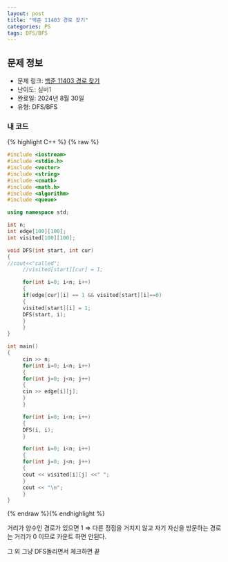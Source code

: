 ```yaml
---
layout: post
title: "백준 11403 경로 찾기"
categories: PS
tags: DFS/BFS
---
```


## 문제 정보
- 문제 링크: [백준 11403 경로 찾기](https://www.acmicpc.net/problem/11403)
- 난이도: <span style="color:#544831">실버1</span>
- 완료일: 2024년 8월 30일
- 유형: DFS/BFS

### 내 코드

{% highlight C++ %} {% raw %}
```C++
#include <iostream>
#include <stdio.h>
#include <vector>
#include <string>
#include <cmath>
#include <math.h>
#include <algorithm>
#include <queue>

using namespace std;

int n;
int edge[100][100];
int visited[100][100];

void DFS(int start, int cur)
{
//cout<<"called";    
	 //visited[start][cur] = 1;

	 for(int i=0; i<n; i++)
	 {
	 if(edge[cur][i] == 1 && visited[start][i]==0)
	 {
	 visited[start][i] = 1;
	 DFS(start, i);
	 }
	 }
}

int main()
{   
	 cin >> n;
	 for(int i=0; i<n; i++)
	 {
	 for(int j=0; j<n; j++)
	 {
	 cin >> edge[i][j];
	 }
	 }

	 for(int i=0; i<n; i++)
	 {
	 DFS(i, i);
	 }

	 for(int i=0; i<n; i++)
	 {
	 for(int j=0; j<n; j++)
	 {
	 cout << visited[i][j] <<" ";
	 }
	 cout << "\n";
	 }
}

```
{% endraw %}{% endhighlight %}

거리가 양수인 경로가 있으면 1 ⇒ 다른 정점을 거치지 않고 자기 자신을 방문하는 경로는 거리가 0 이므로 카운트 하면 안된다.

그 외 그냥 DFS돌리면서 체크하면 끝

